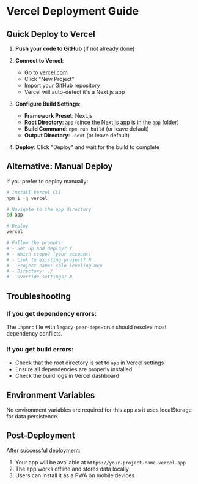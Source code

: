 # Vercel Deployment Guide

## Quick Deploy to Vercel

1. **Push your code to GitHub** (if not already done)
2. **Connect to Vercel**:
   - Go to [vercel.com](https://vercel.com)
   - Click "New Project"
   - Import your GitHub repository
   - Vercel will auto-detect it's a Next.js app

3. **Configure Build Settings**:
   - **Framework Preset**: Next.js
   - **Root Directory**: `app` (since the Next.js app is in the `app` folder)
   - **Build Command**: `npm run build` (or leave default)
   - **Output Directory**: `.next` (or leave default)

4. **Deploy**: Click "Deploy" and wait for the build to complete

## Alternative: Manual Deploy

If you prefer to deploy manually:

```bash
# Install Vercel CLI
npm i -g vercel

# Navigate to the app directory
cd app

# Deploy
vercel

# Follow the prompts:
# - Set up and deploy? Y
# - Which scope? (your account)
# - Link to existing project? N
# - Project name: solo-leveling-mvp
# - Directory: ./
# - Override settings? N
```

## Troubleshooting

### If you get dependency errors:
The `.npmrc` file with `legacy-peer-deps=true` should resolve most dependency conflicts.

### If you get build errors:
- Check that the root directory is set to `app` in Vercel settings
- Ensure all dependencies are properly installed
- Check the build logs in Vercel dashboard

## Environment Variables

No environment variables are required for this app as it uses localStorage for data persistence.

## Post-Deployment

After successful deployment:
1. Your app will be available at `https://your-project-name.vercel.app`
2. The app works offline and stores data locally
3. Users can install it as a PWA on mobile devices
